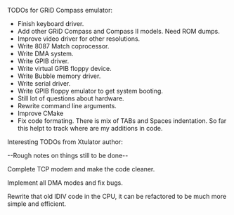 TODOs for GRiD Compass emulator:
* Finish keyboard driver.
* Add other GRiD Compass and Compass II models. Need ROM dumps.
* Improve video driver for other resolutions.
* Write 8087 Match coprocessor.
* Write DMA system.
* Write GPIB driver.
* Write virtual GPIB floppy device.
* Write Bubble memory driver.
* Write serial driver.
* Write GPIB floppy emulator to get system booting.
* Still lot of questions about hardware.
* Rewrite command line arguments.
* Improve CMake
* Fix code formating. There is mix of TABs and Spaces indentation. So  far this helpt to track where are my additions in code.

Interesting TODOs from Xtulator author:

--Rough notes on things still to be done--

Complete TCP modem and make the code cleaner.

Implement all DMA modes and fix bugs.

Rewrite that old IDIV code in the CPU, it can be refactored to be much more simple and efficient.
